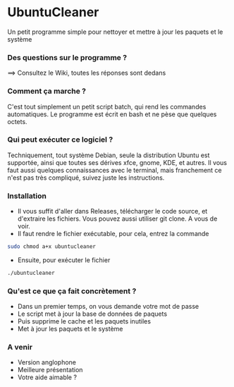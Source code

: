 # UbuntuCleaner
Un petit programme simple pour nettoyer et mettre à jour les paquets et le système

### Des questions sur le programme ?
==> Consultez le Wiki, toutes les réponses sont dedans

### Comment ça marche ?
C'est tout simplement un petit script batch, qui rend les commandes automatiques. Le programme est écrit en bash et ne pèse que quelques octets.

### Qui peut exécuter ce logiciel ?
Techniquement, tout système Debian, seule la distribution Ubuntu est supportée, ainsi que toutes ses dérives xfce, gnome, KDE, et autres. Il vous faut aussi quelques connaissances avec le terminal, mais franchement ce n'est pas très compliqué, suivez juste les instructions.

### Installation
* Il vous suffit d'aller dans Releases, télécharger le code source, et d'extraire les fichiers. Vous pouvez aussi utiliser git clone. A vous de voir. 
* Il faut rendre le fichier exécutable, pour cela, entrez la commande

```sh
sudo chmod a+x ubuntucleaner
```

* Ensuite, pour exécuter le fichier

```sh
./ubuntucleaner
```

### Qu'est ce que ça fait concrètement ?
* Dans un premier temps, on vous demande votre mot de passe
* Le script met à jour la base de données de paquets
* Puis supprime le cache et les paquets inutiles
* Met à jour les paquets et le système

### A venir
* Version anglophone
* Meilleure présentation
* Votre aide aimable ?
